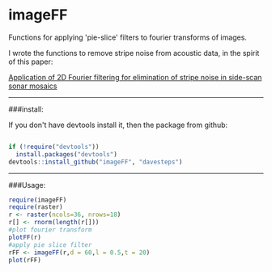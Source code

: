 # imageFF

Functions for applying 'pie-slice' filters to fourier transforms of images. 

I wrote the functions to remove stripe noise from acoustic data, in the spirit of this paper:


[Application of 2D Fourier filtering for elimination of stripe noise in side-scan sonar mosaics](http://www.springerlink.com/content/148r550r21342123/)


----
###install:

If you don't have devtools install it, then the package from github:
```r

if (!require("devtools"))
  install.packages("devtools")
devtools::install_github("imageFF", "davesteps")
```

----
###Usage:
```r
require(imageFF)
require(raster)
r <- raster(ncols=36, nrows=18)
r[] <- rnorm(length(r[]))
#plot fourier transform
plotFF(r)
#apply pie slice filter
rFF <- imageFF(r,d = 60,l = 0.5,t = 20)
plot(rFF)
```



